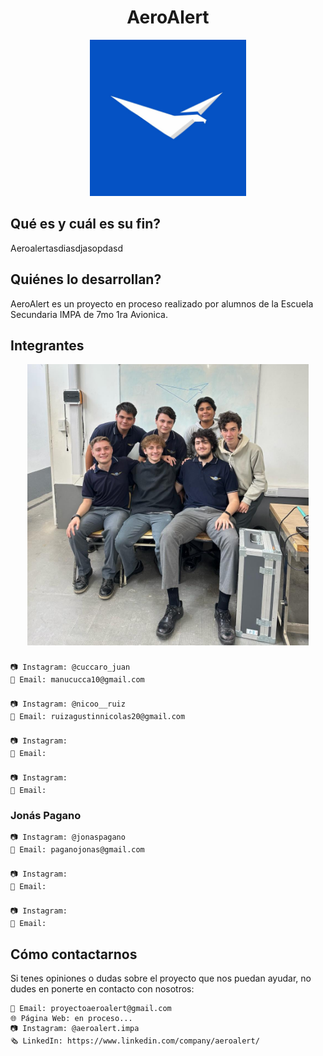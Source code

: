 <div align="center">

# AeroAlert

<img src="logoaeroalert.jpg" alt="Logo proyecto" width="250"/>

</div>

## Qué es y cuál es su fin?

Aeroalertasdiasdjasopdasd

## Quiénes lo desarrollan?
AeroAlert es un proyecto en proceso realizado por alumnos de la Escuela Secundaria IMPA de 7mo 1ra Avionica.

## Integrantes
<div align="center">

<img src="imagengrupal.jpg" alt="Integrantes" width="450"/>

</div>

### 
    📷 Instagram: @cuccaro_juan
    📧 Email: manucucca10@gmail.com
### 
    📷 Instagram: @nicoo__ruiz
    📧 Email: ruizagustinnicolas20@gmail.com 
### 
    📷 Instagram:
    📧 Email:
### 
    📷 Instagram:
    📧 Email: 
### Jonás Pagano
    📷 Instagram: @jonaspagano
    📧 Email: paganojonas@gmail.com
### 
    📷 Instagram:
    📧 Email:
### 
    📷 Instagram:
    📧 Email:

## Cómo contactarnos
Si tenes opiniones o dudas sobre el proyecto que nos puedan ayudar, no dudes en ponerte en contacto con nosotros:

    📧 Email: proyectoaeroalert@gmail.com
    🌐 Página Web: en proceso...
    📷 Instagram: @aeroalert.impa
    🗞️ LinkedIn: https://www.linkedin.com/company/aeroalert/
